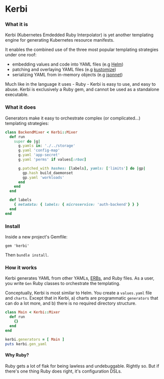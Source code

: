 
# Kerbi

### What it is
Kerbi (Kubernetes Emdedded Ruby Interpolator) is yet another templating engine for 
generating Kubernetes resource manifests. 

It enables the combined use of the three most popular templating strategies under one roof:
- embedding values and code into YAML files (e.g [Helm](https://github.com/helm/helm))
- patching and overlaying YAML files (e.g [kustomize](https://github.com/kubernetes-sigs/kustomize))
- serializing YAML from in-memory objects (e.g [jsonnet](https://github.com/google/jsonnet))

Much like in the language it uses - Ruby - Kerbi is easy to use, and easy to abuse. 
Kerbi is exclusively a Ruby gem, and cannot be used as a standalone executable.
  
### What it does

Generators make it easy to orchestrate complex (or complicated...) templating strategies:    

```ruby
class BackendMixer < Kerbi::Mixer
  def run
    super do |g|
      g.yamls in: './../storage'
      g.yaml 'config-map' 
      g.yaml 'app-secret'
      g.yaml 'perms' if values[:rbac]

      g.patched_with hashes: [labels], yamls: ['limits'] do |gp|
        gp.hash build_daemonset
        gp.yaml 'workloads'
      end
    end
  end 

  def labels
    { metadata: { labels: { microservice: 'auth-backend'} } }
  end
end
```

### Install

Inside a new project's Gemfile:  

```
gem 'kerbi'
```

Then `bundle install`.


### How it works

Kerbi generates YAML from other YAMLs, [ERBs](https://www.stuartellis.name/articles/erb/), 
and Ruby files. As a user, you write `Gen` Ruby classes
to orchestrate the templating.  

Conceptually, Kerbi is most similar to Helm. You create a `values.yaml` file and 
`charts`. Except that in Kerbi, a) charts are programmatic `generators` that can do
a lot more, and b) there is no required directory structure.


```ruby
class Main < Kerbi::Mixer
  def run
    {}
  end 
end

kerbi.generators = [ Main ]
puts kerbi.gen_yaml 
```

#### Why Ruby?

Ruby gets a lot of flak for being lawless and undebuggable. Rightly so. But if there's
one thing Ruby does right, it's configuration DSLs.


